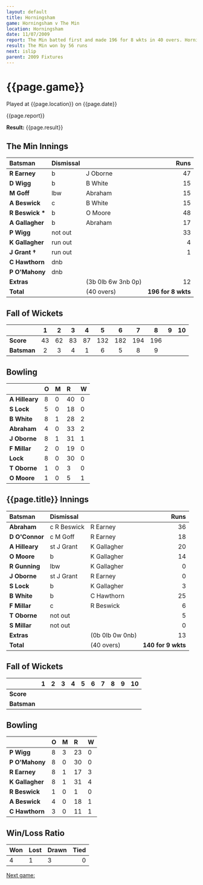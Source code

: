 ```yaml
---
layout: default
title: Horningsham
game: Horningsham v The Min
location: Horningsham
date: 11/07/2009
report: The Min batted first and made 196 for 8 wkts in 40 overs. Horningsham replied with 140 for 9 wkts in 40 overs
result: The Min won by 56 runs
next: islip
parent: 2009 Fixtures
---
```


# {{page.game}}

Played at {{page.location}} on {{page.date}}

{{page.report}}

**Result:** {{page.result}}

## The Min Innings

| Batsman | Dismissal |  | Runs |
|:---|:---|---|---:|
| **R Earney** | b | J Oborne | 47 |
| **D Wigg** | b | B White | 15 |
| **M Goff** | lbw | Abraham | 15 |
| **A Beswick** | c | B White | 15 |
| **R Beswick &#42;** | b | O Moore | 48 |
| **A Gallagher** | b | Abraham | 17 |
| **P Wigg** | not out |  | 33 |
| **K Gallagher** | run out |  | 4 |
| **J Grant &#8224;** | run out |  | 1 |
| **C Hawthorn** | dnb |  |  |
| **P O'Mahony** | dnb |  |  |
| **Extras** | | (3b 0lb 6w 3nb 0p) | 12 |
| **Total** | | (40 overs) | **196 for 8 wkts** |

## Fall of Wickets

| | 1 | 2 | 3 | 4 | 5 | 6 | 7 | 8 | 9 | 10 |
|---|:---:|:---:|:---:|:---:|:---:|:---:|:---:|:---:|:---:|:---:|
| **Score** | 43 | 62 | 83 | 87 | 132 | 182 | 194 | 196 |  |  |
| **Batsman** | 2 | 3 | 4 | 1 | 6 | 5 | 8 | 9 |  |  |

## Bowling

| | O | M | R | W |
|---|:---|:---|:---|:---|
| **A Hilleary** | 8 | 0 | 40 | 0 |
| **S Lock** | 5 | 0 | 18 | 0 |
| **B White** | 8 | 1 | 28 | 2 |
| **Abraham** | 4 | 0 | 33 | 2 |
| **J Oborne** | 8 | 1 | 31 | 1 |
| **F Millar** | 2 | 0 | 19 | 0 |
| **Lock** | 8 | 0 | 30 | 0 |
| **T Oborne** | 1 | 0 | 3 | 0 |
| **O Moore** | 1 | 0 | 5 | 1 |

## {{page.title}} Innings

| Batsman | Dismissal |  | Runs |
|:---|:---|---|---:|
| **Abraham** | c R Beswick | R Earney | 36 |
| **D O'Connor** | c M Goff | R Earney | 18 |
| **A Hilleary** | st J Grant | K Gallagher | 20 |
| **O Moore** | b | K Gallagher | 14 |
| **R Gunning** | lbw | K Gallagher | 0 |
| **J Oborne** | st J Grant | R Earney  | 0 |
| **S Lock** | b | K Gallagher | 3 |
| **B White** | b | C Hawthorn | 25 |
| **F Millar** | c | R Beswick | 6 |
| **T Oborne** | not out |  | 5 |
| **S Millar** | not out |  | 0 |
| **Extras** | | (0b 0lb 0w 0nb) | 13 |
| **Total** | | (40 overs) | **140 for 9 wkts** |

## Fall of Wickets

| | 1 | 2 | 3 | 4 | 5 | 6 | 7 | 8 | 9 | 10 |
|---|:---:|:---:|:---:|:---:|:---:|:---:|:---:|:---:|:---:|:---:|
| **Score** |  |  |  |  |  |  |  |  |  |  |
| **Batsman** |  |  |  |  |  |  |  |  |  |  |

## Bowling

| | O | M | R | W |
|---|:---|:---|:---|:---|
| **P Wigg** | 8 | 3 | 23 | 0 |
| **P O'Mahony** | 8 | 0 | 30 | 0 |
| **R Earney** | 8 | 1 | 17 | 3 |
| **K Gallagher** | 8 | 1 | 31 | 4 |
| **R Beswick** | 1 | 0 | 1 | 0 |
| **A Beswick** | 4 | 0 | 18 | 1 |
| **C Hawthorn** | 3 | 0 | 11 | 1 |

## Win/Loss Ratio

| Won | Lost | Drawn | Tied |
|:---|:---|:---|---:|
| 4 | 1 | 3 | 0 |

[Next game:]({{page.next}})